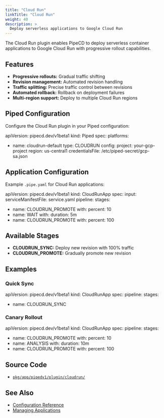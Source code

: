 ```yaml
---
title: "Cloud Run"
linkTitle: "Cloud Run"
weight: 40
description: >
  Deploy serverless applications to Google Cloud Run
---
```


The Cloud Run plugin enables PipeCD to deploy serverless container applications to Google Cloud Run with progressive rollout capabilities.

## Features

- **Progressive rollouts:** Gradual traffic shifting
- **Revision management:** Automated revision handling
- **Traffic splitting:** Precise traffic control between revisions
- **Automated rollback:** Rollback on deployment failures
- **Multi-region support:** Deploy to multiple Cloud Run regions

## Piped Configuration

Configure the Cloud Run plugin in your Piped configuration:


apiVersion: pipecd.dev/v1beta1
kind: Piped
spec:
platforms:
- name: cloudrun-default
type: CLOUDRUN
config:
project: your-gcp-project
region: us-central1
credentialsFile: /etc/piped-secret/gcp-sa.json

## Application Configuration

Example `.pipe.yaml` for Cloud Run applications:


apiVersion: pipecd.dev/v1beta1
kind: CloudRunApp
spec:
input:
serviceManifestFile: service.yaml
pipeline:
stages:
- name: CLOUDRUN_PROMOTE
with:
percent: 10
- name: WAIT
with:
duration: 5m
- name: CLOUDRUN_PROMOTE
with:
percent: 100

## Available Stages

- **CLOUDRUN_SYNC:** Deploy new revision with 100% traffic
- **CLOUDRUN_PROMOTE:** Gradually promote new revision

## Examples

### Quick Sync

apiVersion: pipecd.dev/v1beta1
kind: CloudRunApp
spec:
pipeline:
stages:
- name: CLOUDRUN_SYNC

### Canary Rollout

apiVersion: pipecd.dev/v1beta1
kind: CloudRunApp
spec:
pipeline:
stages:
- name: CLOUDRUN_PROMOTE
with:
percent: 10
- name: ANALYSIS
with:
duration: 10m
- name: CLOUDRUN_PROMOTE
with:
percent: 100

## Source Code

- [`pkg/app/pipedv1/plugin/cloudrun/`](https://github.com/pipe-cd/pipecd/tree/master/pkg/app/pipedv1/plugin/cloudrun)

## See Also

- [Configuration Reference](/docs-dev/user-guide/configuration-reference/#cloudrun-application)
- [Managing Applications](/docs-dev/user-guide/managing-application/)
